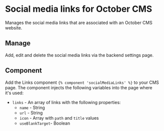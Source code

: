 # Social media links for October CMS
Manages the social media links that are associated with an October CMS website.

## Manage
Add, edit and delete the social media links via the backend settings page.

## Component
Add the Links component `{% component 'socialMediaLinks' %}` to your CMS page. The component injects the following variables into the page where it's used:
- `links` - An array of links with the following properties:
    - `name` - String
    - `url` - String
    - `icon` - Array with `path` and `title` values
    - `useBlankTarget`- Boolean
